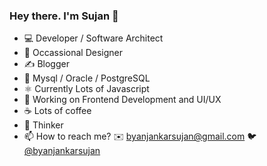 ### Hey there. I'm Sujan 🧒

- 💻 Developer / Software Architect
- 🎨 Occassional Designer
- ✍️ Blogger
- 🔡 Mysql / Oracle / PostgreSQL
- ⚛️ Currently Lots of Javascript
- 🧰 Working on Frontend Development and UI/UX
- ☕ Lots of coffee
- 🤔 Thinker
- 📫 How to reach me? ✉️ byanjankarsujan@gmail.com  🐦 [@byanjankarsujan](https://twitter.com/byanjankarsujan)


<!--
**ktmcodelabs/ktmcodelabs** is a ✨ _special_ ✨ repository because its `README.md` (this file) appears on your GitHub profile.

Here are some ideas to get you started:

- 🔭 I’m currently working on ...
- 🌱 I’m currently learning ...
- 👯 I’m looking to collaborate on ...
- 🤔 I’m looking for help with ...
- 💬 Ask me about ...
- 📫 How to reach me: ...
- 😄 Pronouns: ...
- ⚡ Fun fact: ...
-->
